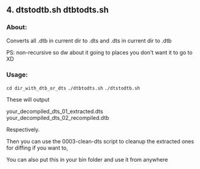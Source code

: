 ## 4. dtstodtb.sh dtbtodts.sh ##

### About: ###

Converts all .dtb in current dir to .dts and .dts in current dir to .dtb

PS: non-recursive so dw about it going to places you don't want it to go to XD

### Usage: ###

`cd dir_with_dtb_or_dts`
`./dtbtodts.sh`
`./dtstodtb.sh`

These will output

your_decompiled_dts_01_extracted.dts
your_decompiled_dts_02_recompiled.dtb

Respectively.

Then you can use the 0003-clean-dts script to cleanup the extracted ones for diffing if you want to,

You can also put this in your bin folder and use it from anywhere
